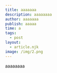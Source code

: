 ```yaml
---
title: aaaaaaa
description: aaaaaaaa
author: aaaaaaa
publish: aaaaa
time: a
tags:
  - post
layout:
  - article.njk
image: /img/2.png
---
```

aaaaaaaa
